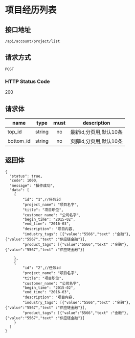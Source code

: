# 项目经历列表

## 接口地址

`/api/account/project/list`

## 请求方式

`POST`

### HTTP Status Code

200

## 请求体

| name     | type     | must     | description |
|----------|:--------:|:--------:|:--------:|
| top_id   | string   | no      | 最新id,分页用,默认10条 |
| bottom_id   | string   | no      | 页脚id,分页用,默认10条 |



## 返回体

```json5
{
  "status": true,
  "code": 1000,
  "message": "操作成功",
  "data": [
    {
        "id": "1",//任务id
        "project_name": "项目名字",
        "title": "项目职位",
        "customer_name": "公司名字",
        "begin_time": "2015-02",
        "end_time": "2016-03",
        "description": "项目内容,
        "industry_tags": [{"value":"5566","text" :"金融"},{"value":"5567","text" :"供应链金融"}],
        "product_tags": [{"value":"5566","text" :"金融"},{"value":"5567","text" :"供应链金融"}]
        
    },
    {
        "id": "2",//任务id
        "project_name": "项目名字",
        "title": "项目职位",
        "customer_name": "公司名字",
        "begin_time": "2015-02",
        "end_time": "2016-03",
        "description": "项目内容,
        "industry_tags": [{"value":"5566","text" :"金融"},{"value":"5567","text" :"供应链金融"}],
        "product_tags": [{"value":"5566","text" :"金融"},{"value":"5567","text" :"供应链金融"}]
    }
  ]
}
``` 
